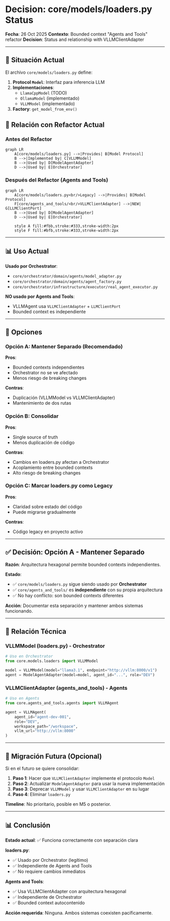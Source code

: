 # Decision: core/models/loaders.py Status

**Fecha**: 26 Oct 2025
**Contexto**: Bounded context "Agents and Tools" refactor
**Decision**: Status and relationship with VLLMClientAdapter

---

## 🤔 Situación Actual

El archivo `core/models/loaders.py` define:

1. **Protocol `Model`**: Interfaz para inferencia LLM
2. **Implementaciones**:
   - `LlamaCppModel` (TODO)
   - `OllamaModel` (implementado)
   - `VLLMModel` (implementado)
3. **Factory**: `get_model_from_env()`

## 🔗 Relación con Refactor Actual

### Antes del Refactor

```mermaid
graph LR
    A[core/models/loaders.py] -->|Provides| B[Model Protocol]
    B -->|Implemented by| C[VLLMModel]
    B -->|Used by| D[ModelAgentAdapter]
    D -->|Used by| E[Orchestrator]
```

### Después del Refactor (Agents and Tools)

```mermaid
graph LR
    A[core/models/loaders.py<br/>Legacy] -->|Provides| B[Model Protocol]
    F[core/agents_and_tools/<br/>VLLMClientAdapter] -->|NEW| G[LLMClientPort]
    B -->|Used by| D[ModelAgentAdapter]
    D -->|Used by| E[Orchestrator]

    style A fill:#fbb,stroke:#333,stroke-width:2px
    style F fill:#bfb,stroke:#333,stroke-width:2px
```

---

## 📊 Uso Actual

**Usado por Orchestrator**:
- `core/orchestrator/domain/agents/model_adapter.py`
- `core/orchestrator/domain/agents/agent_factory.py`
- `core/orchestrator/infrastructure/executor/real_agent_executor.py`

**NO usado por Agents and Tools**:
- VLLMAgent usa `VLLMClientAdapter` + `LLMClientPort`
- Bounded context es independiente

---

## 🎯 Opciones

### Opción A: Mantener Separado (Recomendado)

**Pros**:
- Bounded contexts independientes
- Orchestrator no se ve afectado
- Menos riesgo de breaking changes

**Contras**:
- Duplicación (VLLMModel vs VLLMClientAdapter)
- Mantenimiento de dos rutas

### Opción B: Consolidar

**Pros**:
- Single source of truth
- Menos duplicación de código

**Contras**:
- Cambios en loaders.py afectan a Orchestrator
- Acoplamiento entre bounded contexts
- Alto riesgo de breaking changes

### Opción C: Marcar loaders.py como Legacy

**Pros**:
- Claridad sobre estado del código
- Puede migrarse gradualmente

**Contras**:
- Código legacy en proyecto activo

---

## ✅ Decisión: Opción A - Mantener Separado

**Razón**: Arquitectura hexagonal permite bounded contexts independientes.

**Estado**:
- ✅ `core/models/loaders.py` sigue siendo usado por **Orchestrator**
- ✅ `core/agents_and_tools/` es **independiente** con su propia arquitectura
- ✅ No hay conflicto: son bounded contexts diferentes

**Acción**: Documentar esta separación y mantener ambos sistemas funcionando.

---

## 📝 Relación Técnica

### VLLMModel (loaders.py) - Orchestrator

```python
# Uso en Orchestrator
from core.models.loaders import VLLMModel

model = VLLMModel(model="llama3.1", endpoint="http://vllm:8000/v1")
agent = ModelAgentAdapter(model=model, agent_id="...", role="DEV")
```

### VLLMClientAdapter (agents_and_tools) - Agents

```python
# Uso en Agents
from core.agents_and_tools.agents import VLLMAgent

agent = VLLMAgent(
    agent_id="agent-dev-001",
    role="DEV",
    workspace_path="/workspace",
    vllm_url="http://vllm:8000"
)
```

---

## 🔄 Migración Futura (Opcional)

Si en el futuro se quiere consolidar:

1. **Paso 1**: Hacer que `VLLMClientAdapter` implemente el protocolo `Model`
2. **Paso 2**: Actualizar `ModelAgentAdapter` para usar la nueva implementación
3. **Paso 3**: Deprecar `VLLMModel` y usar `VLLMClientAdapter` en su lugar
4. **Paso 4**: Eliminar `loaders.py`

**Timeline**: No prioritario, posible en M5 o posterior.

---

## 📊 Conclusión

**Estado actual**: ✅ Funciona correctamente con separación clara

**loaders.py**:
- ✅ Usado por Orchestrator (legítimo)
- ✅ Independiente de Agents and Tools
- ✅ No requiere cambios inmediatos

**Agents and Tools**:
- ✅ Usa VLLMClientAdapter con arquitectura hexagonal
- ✅ Independiente de Orchestrator
- ✅ Bounded context autocontenido

**Acción requerida**: Ninguna. Ambos sistemas coexisten pacíficamente.
